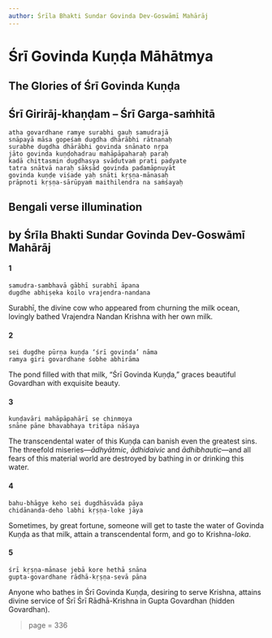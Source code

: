 ```yaml
---
author: Śrīla Bhakti Sundar Govinda Dev-Goswāmī Mahārāj
---
```



# Śrī Govinda Kuṇḍa Māhātmya

## The Glories of Śrī Govinda Kuṇḍa

## Śrī Girirāj-khaṇḍam – Śrī Garga-saṁhitā

    atha govardhane ramye surabhi gauḥ samudrajā
    snāpayā māsa gopeśaṁ dugdha dhārābhi rātnanaḥ
    surabhe dugdha dhārābhi govinda snānato nṛpa
    jāto govinda kuṇḍohadrau mahāpāpaharaḥ paraḥ
    kadā chittasmin dugdhasya svādutvaṁ prati padyate
    tatra snātvā naraḥ sākṣād govinda padamāpnuyāt
    govinda kuṇḍe viśade yaḥ snāti kṛṣṇa-mānasaḥ
    prāpnoti kṛṣṇa-sārūpyaṁ maithilendra na saṁśayaḥ

## Bengali verse illumination

## by Śrīla Bhakti Sundar Govinda Dev-Goswāmī Mahārāj

#### 1

    samudra-sambhavā gābhī surabhī āpana
    dugdhe abhiṣeka koilo vrajendra-nandana

Surabhī, the divine cow who appeared from churning the milk ocean, lovingly bathed Vrajendra Nandan Krishna with her own milk.

#### 2

    sei dugdhe pūrṇa kuṇḍa ‘śrī govinda’ nāma
    ramya giri govardhane śobhe abhirāma

The pond filled with that milk, “Śrī Govinda Kuṇḍa,” graces beautiful Govardhan with exquisite beauty.

#### 3

    kuṇḍavāri mahāpāpahārī se chinmoya
    snāne pāne bhavabhaya tritāpa nāśaya

The transcendental water of this Kuṇḍa can banish even the greatest sins. The threefold miseries—*ādhyātmic*, *ādhidaivic* and *ādhibhautic*—and all fears of this material world are destroyed by bathing in or drinking this water.

#### 4

    bahu-bhāgye keho sei dugdhāsvāda pāya
    chidānanda-deho labhi kṛṣṇa-loke jāya

Sometimes, by great fortune, someone will get to taste the water of Govinda Kuṇḍa as that milk, attain a transcendental form, and go to Krishna-*loka*.

#### 5

    śrī kṛṣṇa-mānase jebā kore hethā snāna
    gupta-govardhane rādhā-kṛṣṇa-sevā pāna

Anyone who bathes in Śrī Govinda Kuṇḍa, desiring to serve Krishna, attains divine service of Śrī Śrī Rādhā-Krishna in Gupta Govardhan (hidden Govardhan).


> page = 336

